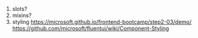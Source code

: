 1. slots?
2. mixins?
3. styling
   https://microsoft.github.io/frontend-bootcamp/step2-03/demo/
   https://github.com/microsoft/fluentui/wiki/Component-Styling